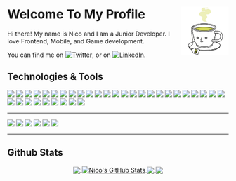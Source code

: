 # Welcome To My Profile <img src="https://github.com/eunicocornelius/eunicocornelius/blob/main/tea_square.gif?raw=true" width="110px" align="right">
Hi there! My name is Nico and I am a Junior Developer. I love Frontend, Mobile, and Game development. 
<!-- Actual text -->

You can find me on [![Twitter][1.2]][1], or on [![LinkedIn][2.2]][2].

<!-- Icons -->

[1.2]: http://i.imgur.com/wWzX9uB.png (twitter icon without padding)
[2.2]: https://raw.githubusercontent.com/MartinHeinz/MartinHeinz/master/linkedin-3-16.png (LinkedIn icon without padding)

<!-- Links to your social media accounts -->

[1]: https://twitter.com/eunicocornelius
[2]: https://www.linkedin.com/in/eunico-cornelius-0a262b151/

## Technologies & Tools
![](https://img.shields.io/static/v1?message=Windows&logo=windows&labelColor=5c5c5c&color=007EB8&logoColor=white&label=%20)
![](https://img.shields.io/static/v1?message=MacOSx&logo=apple&labelColor=5c5c5c&color=007EB8&logoColor=white&label=%20)
![](https://img.shields.io/static/v1?message=Linux&logo=linux&labelColor=5c5c5c&color=007EB8&logoColor=white&label=%20)
![](https://img.shields.io/static/v1?message=Python&logo=python&labelColor=5c5c5c&color=04B8C1&logoColor=white&label=%20)
![](https://img.shields.io/static/v1?message=Javascript&logo=javascript&labelColor=5c5c5c&color=04B8C1&logoColor=white&label=%20)
![](https://img.shields.io/static/v1?message=PHP&logo=php&labelColor=5c5c5c&color=04B8C1&logoColor=white&label=%20)
![](https://img.shields.io/static/v1?message=HTML&logo=html5&labelColor=5c5c5c&color=04B8C1&logoColor=white&label=%20)
![](https://img.shields.io/static/v1?message=CSS&logo=css3&labelColor=5c5c5c&color=04B8C1&logoColor=white&label=%20)
![](https://img.shields.io/static/v1?message=C%23&logo=c-sharp&labelColor=5c5c5c&color=04B8C1&logoColor=white&label=%20)
![](https://img.shields.io/static/v1?message=C%2B%2B&logo=C%2B%2B&labelColor=5c5c5c&color=04B8C1&logoColor=white&label=%20)
![](https://img.shields.io/static/v1?message=Java&logo=java&labelColor=5c5c5c&color=04B8C1&logoColor=white&label=%20)
![](https://img.shields.io/static/v1?message=Dart&logo=dart&labelColor=5c5c5c&color=04B8C1&logoColor=white&label=%20)
![](https://img.shields.io/static/v1?message=React-Native&logo=react&labelColor=5c5c5c&color=0CD4AD&logoColor=white&label=%20)
![](https://img.shields.io/static/v1?message=ReactJS&logo=react&labelColor=5c5c5c&color=0CD4AD&logoColor=white&label=%20)
![](https://img.shields.io/static/v1?message=VueJS&logo=vue.js&labelColor=5c5c5c&color=0CD4AD&logoColor=white&label=%20)
![](https://img.shields.io/static/v1?message=ASP.NET&logo=.net&labelColor=5c5c5c&color=0CD4AD&logoColor=white&label=%20)
![](https://img.shields.io/static/v1?message=Bootstrap&logo=bootstrap&labelColor=5c5c5c&color=0CD4AD&logoColor=white&label=%20)
![](https://img.shields.io/static/v1?message=Flask&logo=flask&labelColor=5c5c5c&color=0CD4AD&logoColor=white&label=%20)
![](https://img.shields.io/static/v1?message=Tensorflow&logo=tensorflow&labelColor=5c5c5c&color=0CD4AD&logoColor=white&label=%20)
![](https://img.shields.io/static/v1?message=Keras&logo=keras&labelColor=5c5c5c&color=0CD4AD&logoColor=white&label=%20)
![](https://img.shields.io/static/v1?message=NodeJS&logo=node.js&labelColor=5c5c5c&color=FDD913&logoColor=white&label=%20)
![](https://img.shields.io/static/v1?message=Flutter&logo=flutter&labelColor=5c5c5c&color=FDD913&logoColor=white&label=%20)
![](https://img.shields.io/static/v1?message=MongoDB&logo=mongodb&labelColor=5c5c5c&color=FF0558&logoColor=white&label=%20)
![](https://img.shields.io/static/v1?message=MySQL&logo=mysql&labelColor=5c5c5c&color=FF0558&logoColor=white&label=%20)
![](https://img.shields.io/static/v1?message=Docker&logo=docker&labelColor=5c5c5c&color=700c54&logoColor=white&label=%20)
![](https://img.shields.io/static/v1?message=Docker-Swarm&logo=docker&labelColor=5c5c5c&color=700c54&logoColor=white&label=%20)
![](https://img.shields.io/static/v1?message=Heroku&logo=heroku&labelColor=5c5c5c&color=700c54&logoColor=white&label=%20)
![](https://img.shields.io/static/v1?message=Locust&logo=python&labelColor=5c5c5c&color=700c54&logoColor=white&label=%20)
![](https://img.shields.io/static/v1?message=Cypress&logo=cypress&labelColor=5c5c5c&color=700c54&logoColor=white&label=%20)
![](https://img.shields.io/static/v1?message=Unity&logo=unity&labelColor=5c5c5c&color=700c54&logoColor=white&label=%20)
![](https://img.shields.io/static/v1?message=Microsoft-Office&logo=microsoft-office&labelColor=5c5c5c&color=700c54&logoColor=white&label=%20)
![](https://img.shields.io/static/v1?message=Adobe-Photshop&logo=adobe-photoshop&labelColor=5c5c5c&color=700c54&logoColor=white&label=%20)
![](https://img.shields.io/static/v1?message=Adobe-XD&logo=adobe-xd&labelColor=5c5c5c&color=700c54&logoColor=white&label=%20)
![](https://img.shields.io/static/v1?message=Git&logo=git&labelColor=5c5c5c&color=700c54&logoColor=white&label=%20)
___
![](https://img.shields.io/badge/-OS-007EB8)
![](https://img.shields.io/badge/-Code-04B8C1)
![](https://img.shields.io/badge/-Frameworks%20%26%20Libraries-0CD4AD)
![](https://img.shields.io/badge/-Runtime%20%26%20Toolkits-FDD913)
![](https://img.shields.io/badge/-Databases-FF0558)
![](https://img.shields.io/badge/-Others-700c54)
___

## Github Stats
<p align="center">
<a href="https://github.com/eunicocornelius?tab=repositories">
  <img align="center" src="https://github-readme-stats.vercel.app/api/top-langs/?username=eunicocornelius&hide=dart,html&theme=radical&card_width=305" />
</a>
<a href="https://github.com/eunicocornelius?tab=repositories">
  <img align="center" src="https://github-readme-stats.vercel.app/api?username=eunicocornelius&show_icons=true&theme=radical&card_width=300&line_height=27" alt="Nico's GitHub Stats" />
</a>

<a href="https://github.com/eunicocornelius/mern_devconnector">
  <img align="center" src="https://github-readme-stats.vercel.app/api/pin/?username=eunicocornelius&repo=mern_devconnector&theme=radical" />
</a>

<a href="https://github.com/eunicocornelius/flutter_world_time">
  <img align="center" src="https://github-readme-stats.vercel.app/api/pin/?username=eunicocornelius&repo=flutter_world_time&theme=radical" />
</a>   
</p>
<!--
**eunicocornelius/eunicocornelius** is a ✨ _special_ ✨ repository because its `README.md` (this file) appears on your GitHub profile.

Here are some ideas to get you started:

- 🔭 I’m currently working on ...
- 🌱 I’m currently learning ...
- 👯 I’m looking to collaborate on ...
- 🤔 I’m looking for help with ...
- 💬 Ask me about ...
- 📫 How to reach me: ...
- 😄 Pronouns: ...
- ⚡ Fun fact: ...

```
❗ Skills that have 🍺 emoji are actively pursued
```

| ⭐ Frontend ⭐ | 🏠 Backend 🏠 | 🐳 Dev-Ops 🐳 | 🚀 Additionals 🚀|
|:---------------:|:--------------:|:-------------:|:------------------:|
| ReactJS 🍺      | Python         | Docker        | C#                 |
| VueJS-Quasar    | Python-Flask   | Docker-Swarm  | C++                | 
| HTML            | NodeJS 🍺      | Heroku        | ASP.NET            |
| CSS 🍺          | PHP            | Locust        | Tensorflow-Keras   |                
| Bootstrap       | MongoDB        | Cypress       | Unity              |
| React-Native    |                |               | Java               |
| Flutter(Dart) 🍺|                |               | Microsoft Office   |
| Javascript      |                |               | Adobe Photoshop    |
|                 |                |               | Adobe XD           |
|                 |                |               | Git                |
-->
